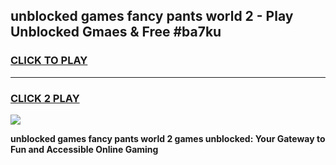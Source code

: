 
## unblocked games fancy pants world 2 - Play Unblocked Gmaes & Free #ba7ku
<h3>
<a href="https://news.freeplayer.one?title=unblocked_games_fancy_pants_world_2&ref=03M">CLICK TO PLAY</a></h3>
<hr>

<h3>
<a href="https://news.freeplayer.one?title=unblocked_games_fancy_pants_world_2&ref=03M">CLICK 2 PLAY</a>
  
</h3>

<a href="https://news.freeplayer.one?title=unblocked_games_fancy_pants_world_2&ref=03M"><img src="https://clearcache.store/games.png"></a>


**unblocked games fancy pants world 2 games unblocked: Your Gateway to Fun and Accessible Online Gaming**
